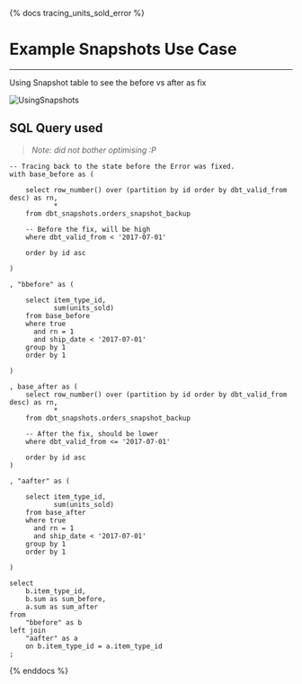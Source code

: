 {% docs tracing_units_sold_error %}

# Example Snapshots Use Case
---
Using Snapshot table to see the before vs after as fix 

![UsingSnapshots](/assets/Using_Snapshots.png)

## SQL Query used
> _Note: did not bother optimising :P_

```postgresql
-- Tracing back to the state before the Error was fixed.
with base_before as (
    
    select row_number() over (partition by id order by dbt_valid_from desc) as rn,
           *
    from dbt_snapshots.orders_snapshot_backup
    
    -- Before the fix, will be high
    where dbt_valid_from < '2017-07-01'

    order by id asc

)

, "bbefore" as (

    select item_type_id,
           sum(units_sold)
    from base_before
    where true
      and rn = 1
      and ship_date < '2017-07-01'
    group by 1
    order by 1

)

, base_after as (
    select row_number() over (partition by id order by dbt_valid_from desc) as rn,
           *
    from dbt_snapshots.orders_snapshot_backup

    -- After the fix, should be lower
    where dbt_valid_from <= '2017-07-01'

    order by id asc
)

, "aafter" as (
    
    select item_type_id,
           sum(units_sold)
    from base_after
    where true
      and rn = 1
      and ship_date < '2017-07-01'
    group by 1
    order by 1
    
)

select
    b.item_type_id,
    b.sum as sum_before,
    a.sum as sum_after
from 
    "bbefore" as b
left join
    "aafter" as a 
    on b.item_type_id = a.item_type_id
;

```


{% enddocs %}
